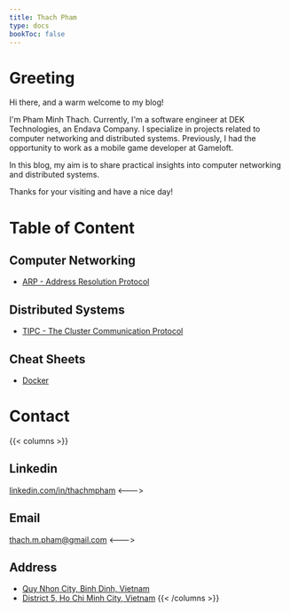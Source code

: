```yaml
---
title: Thach Pham
type: docs
bookToc: false
---
```


# Greeting
Hi there, and a warm welcome to my blog!

I'm Pham Minh Thach. Currently, I'm a software engineer at DEK Technologies, an Endava Company. I specialize in projects related to computer networking and distributed systems. Previously, I had the opportunity to work as a mobile game developer at Gameloft.

In this blog, my aim is to share practical insights into computer networking and distributed systems.  
  
Thanks for your visiting and have a nice day!


# Table of Content
## Computer Networking
- [ARP - Address Resolution Protocol](docs/arp)

## Distributed Systems
- [TIPC - The Cluster Communication Protocol](docs/tipc)

## Cheat Sheets
- [Docker](docs/docker)

# Contact
{{< columns >}}
## Linkedin
[linkedin.com/in/thachmpham](https://linkedin.com/in/thachmpham)
<--->
## Email
thach.m.pham@gmail.com
<--->
## Address
- [Quy Nhon City, Binh Dinh, Vietnam](https://maps.app.goo.gl/cdLbwvQD13TTh5HaA)
- [District 5, Ho Chi Minh City, Vietnam](https://maps.app.goo.gl/FuCRRKNhEwFvZN529)
{{< /columns >}}

